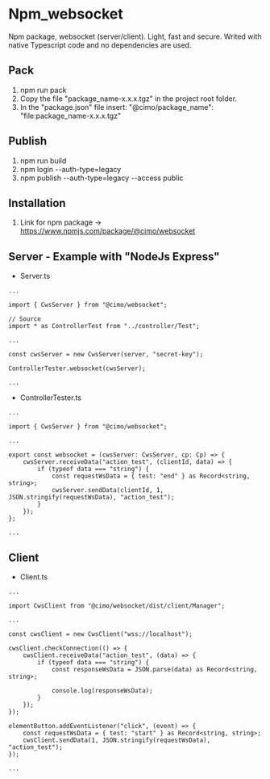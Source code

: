 # Npm_websocket

Npm package, websocket (server/client). Light, fast and secure.
Writed with native Typescript code and no dependencies are used.

## Pack

1. npm run pack
2. Copy the file "package_name-x.x.x.tgz" in the project root folder.
3. In the "package.json" file insert: "@cimo/package_name": "file:package_name-x.x.x.tgz"

## Publish

1. npm run build
2. npm login --auth-type=legacy
3. npm publish --auth-type=legacy --access public

## Installation

1. Link for npm package -> https://www.npmjs.com/package/@cimo/websocket

## Server - Example with "NodeJs Express"

-   Server.ts

```
...

import { CwsServer } from "@cimo/websocket";

// Source
import * as ControllerTest from "../controller/Test";

...

const cwsServer = new CwsServer(server, "secret-key");

ControllerTester.websocket(cwsServer);

...
```

-   ControllerTester.ts

```
...

import { CwsServer } from "@cimo/websocket";

...

export const websocket = (cwsServer: CwsServer, cp: Cp) => {
    cwsServer.receiveData("action_test", (clientId, data) => {
        if (typeof data === "string") {
            const requestWsData = { test: "end" } as Record<string, string>;
            cwsServer.sendData(clientId, 1, JSON.stringify(requestWsData), "action_test");
        }
    });
};

...
```

## Client

-   Client.ts

```
...

import CwsClient from "@cimo/websocket/dist/client/Manager";

...

const cwsClient = new CwsClient("wss://localhost");

cwsClient.checkConnection(() => {
    cwsClient.receiveData("action_test", (data) => {
        if (typeof data === "string") {
            const responseWsData = JSON.parse(data) as Record<string, string>;

            console.log(responseWsData);
        }
    });
});

elementButton.addEventListener("click", (event) => {
    const requestWsData = { test: "start" } as Record<string, string>;
    cwsClient.sendData(1, JSON.stringify(requestWsData), "action_test");
});

...
```
